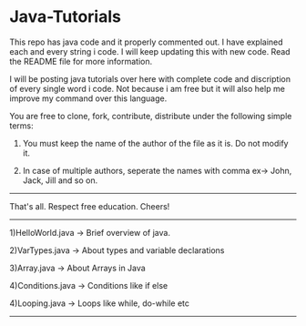 Java-Tutorials
==============

This repo has java code and it properly commented out. I have explained each and every string i code. I will keep updating this with new code. Read the README file for more information.

I will be posting java tutorials over here with complete code and discription of every single word i code.
Not because i am free but it will also help me improve my command over this language. 

You are free to clone, fork, contribute, distribute under the following simple terms:

1) You must keep the name of the author of the file as it is. Do not modify it.

2) In case of multiple authors, seperate the names with comma ex-> John, Jack, Jill and so on.

*******************************************
That's all. Respect free education. Cheers!
*******************************************



1)HelloWorld.java -> Brief overview of java.

2)VarTypes.java -> About types and variable declarations

3)Array.java -> About Arrays in Java

4)Conditions.java -> Conditions like if else

4)Looping.java -> Loops like while, do-while etc

*******************************************

